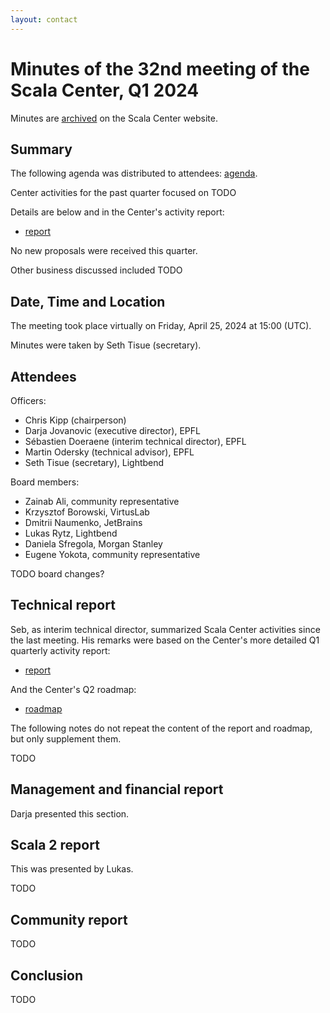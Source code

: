 ```yaml
---
layout: contact
---
```


# Minutes of the 32nd meeting of the Scala Center, Q1 2024

Minutes are [archived](https://scala.epfl.ch/records.html) on the
Scala Center website.

## Summary

The following agenda was distributed to attendees:
[agenda](https://github.com/scalacenter/advisoryboard/blob/main/agendas/032-2024-q1.md).

Center activities for the past quarter focused on TODO

Details are below and in the Center's activity report:

* [report](https://scala.epfl.ch/records/2024-Q1-activity-report.html)

No new proposals were received this quarter.

Other business discussed included TODO

## Date, Time and Location

The meeting took place virtually on Friday, April 25, 2024 at
15:00 (UTC).

Minutes were taken by Seth Tisue (secretary).

## Attendees

Officers:

* Chris Kipp (chairperson)
* Darja Jovanovic (executive director), EPFL
* Sébastien Doeraene (interim technical director), EPFL
* Martin Odersky (technical advisor), EPFL
* Seth Tisue (secretary), Lightbend

Board members:

* Zainab Ali, community representative
* Krzysztof Borowski, VirtusLab
* Dmitrii Naumenko, JetBrains
* Lukas Rytz, Lightbend
* Daniela Sfregola, Morgan Stanley
* Eugene Yokota, community representative

TODO board changes?

## Technical report

Seb, as interim technical director, summarized Scala Center activities
since the last meeting. His remarks were based on the Center's more
detailed Q1 quarterly activity report:

* [report](https://scala.epfl.ch/records/2024-Q1-activity-report.html)

And the Center's Q2 roadmap:

* [roadmap](https://scala.epfl.ch/records/2024-Q2-roadmap.html)

The following notes do not repeat the content of the report and
roadmap, but only supplement them.

TODO

## Management and financial report

Darja presented this section.

## Scala 2 report

This was presented by Lukas.

TODO

## Community report

TODO

## Conclusion

TODO
